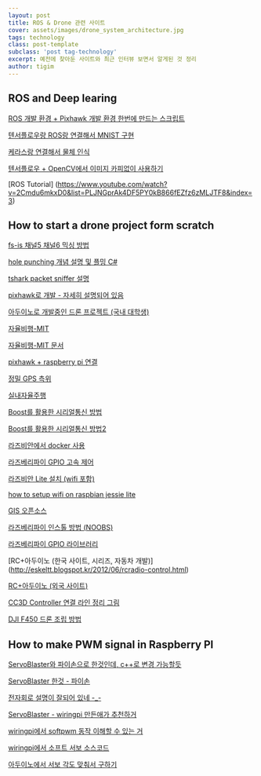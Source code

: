 ```yaml
--- 
layout: post  
title: ROS & Drone 관련 사이트    
cover: assets/images/drone_system_architecture.jpg  
tags: technology   
class: post-template
subclass: 'post tag-technology'   
excerpt: 예전에 찾아둔 사이트와 최근 인터뷰 보면서 알게된 것 정리  
author: tigim                     
---  
```

  
## ROS and Deep learing   
  
[ROS 개발 환경 + Pixhawk 개발 환경 한번에 만드는 스크립트](https://dev.px4.io/en/setup/dev_env_linux_ubuntu.html)  
  
[텐서플로우랑 ROS랑 연결해서 MNIST 구현](https://github.com/shunchan0677/Tensorflow_in_ROS)  
  
[케라스랑 연결해서 물체 인식](http://projectsfromtech.blogspot.ca/2017/10/visual-object-recognition-in-ros-using.html)  
  
[텐서플로우 + OpenCV에서 이미지 카피없이 사용하기](https://stackoverflow.com/questions/39379747/import-opencv-mat-into-c-tensorflow-without-copying)  
  
[ROS Tutorial]
(https://www.youtube.com/watch?v=2Cmdu6mkxD0&list=PLJNGprAk4DF5PY0kB866fEZfz6zMLJTF8&index=3)  
  
## How to start a drone project form scratch    
    
[fs-is 채널5 채널6 믹싱 방법](http://diydrones.com/forum/topics/setting-flight-mode-on-fly-sky-fs-t6)  
  
[hole punching 개념 설명 및 플밍 C#](http://www.sysnet.pe.kr/2/0/1226)  
  
[tshark packet sniffer 설명](https://www.youtube.com/watch?v=DWVIEVjBKJo)  
  
[pixhawk로 개발 - 자세히 설명되어 있음](http://blog.naver.com/sb1214/220389939185)  
  
[아두이노로 개발중인 드론 프로젝트 (국내 대학생)](http://blog.naver.com/yngneers)
  
[자율비행-MIT](http://www.csail.mit.edu/drone_flies_through_forest_at_30_mph)  
  
[자율비행-MIT 문서](http://groups.csail.mit.edu/robotics-center/public_papers/Barry16.pdf)  
  
[pixhawk + raspberry pi 연결](http://ardupilot.org/dev/docs/raspberry-pi-via-mavlink.html)  
  
[정밀 GPS 측위](http://docs.swiftnav.com/wiki/)  
  
[실내자율주행](http://techholic.co.kr/archives/48819)  
  
[Boost를 활용한 시리얼통신 방법](http://www.college-code.com/blog/wp-content/uploads/2008/11/boost_serial_port_demo.cpp)  
  
[Boost를 활용한 시리얼통신 방법2](https://gist.github.com/yoggy/3323808)  
  
[라즈비안에서 docker 사용](https://github.com/umiddelb/armhf/wiki/Get-Docker-up-and-running-on-the-RaspberryPi-(ARMv6)-in-four-steps-(Wheezy))  
  
[라즈베리파이 GPIO 고속 제어](http://arsviator.blogspot.kr/2015/09/gpio.html)  
  
[라즈비안 Lite 설치 (wifi 포함)](https://www.raspberrypi.org/documentation/installation/installing-images/mac.md)
  
[how to setup wifi on raspbian jessie lite](http://thepihut.com/blogs/raspberry-pi-tutorials/83502916-how-to-setup-wifi-on-raspbian-jessie-lite)  
  
[GIS 오픈소스](http://docs.qgis.org/2.8/en/docs/training_manual/basic_map/vector_data.html)
  
[라즈베리파이 인스톨 방법 (NOOBS)](https://www.raspberrypi.org/help/noobs-setup/)  
  
[라즈베리파이 GPIO 라이브러리](https://projects.drogon.net/raspberry-pi/wiringpi/)  
  
[RC+아두이노 (한국 사이트, 시리즈, 자동차 개발)]
(http://eskeltt.blogspot.kr/2012/06/rcradio-control.html)  
  
[RC+아두이노 (외국 사이트)](https://www.sparkfun.com/tutorials/348)

[CC3D Controller 연결 라인 정리 그림](https://www.google.co.kr/search?q=cc3d+fs-ia6&biw=1233&bih=572&source=lnms&tbm=isch&sa=X&ved=0ahUKEwifgeGfz63LAhUBEpQKHdf4DZsQ_AUIBigB&dpr=2#imgrc=RycU3JHjF43UlM%3A)  
  
[DJI F450 드론 조립 방법](https://eastskykang.wordpress.com/2015/04/10/build-my-own-quadcopter-with-apm-and-dji-f450-flame-wheel/)  
   
## How to make PWM signal in Raspberry PI  

[ServoBlaster와 파이손으로 한것인데, c++로 변경 가능할듯](http://raspberrypi-aa.github.io/session2/pwm-servo.html)  
  
[ServoBlaster 한것 - 파이손](http://cosmosjs.blog.me/220665844005)

[전자회로 설명이 잘되어 있네 -_-](http://yeobi27.tistory.com/entry/%EB%9D%BC%EC%A6%88%EB%B2%A0%EB%A6%AC%ED%8C%8C%EC%9D%B42-B-Mini-Servo-%EB%8F%8C%EB%A0%A4%EB%B3%B4%EA%B8%B0)  
  
[ServoBlaster - wiringpi 만든애가 추천하거](https://github.com/richardghirst/PiBits/tree/master/ServoBlaster)  
  
[wiringpi에서 softpwm 동작 이해할 수 있는 거](http://electronut.in/controlling-two-servos-with-hardware-pwm-on-the-raspberry-pi-model-a/)  
  
[wiringpi에서 소프트 서보 소스코드](https://github.com/WiringPi/WiringPi/blob/master/wiringPi/softServo.c)  
  
[아두이노에서 서보 각도 맞춰서 구하기](https://forum.pololu.com/t/controlling-servos-without-timers/6597)  